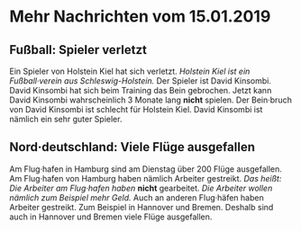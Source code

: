 # Mehr Nachrichten vom 15.01.2019


## Fußball: Spieler verletzt
Ein Spieler von Holstein Kiel hat sich verletzt. 
*Holstein Kiel ist ein Fußball·verein aus Schleswig-Holstein.* Der Spieler ist David Kinsombi. David Kinsombi hat sich beim Training das Bein gebrochen. Jetzt kann David Kinsombi wahrscheinlich 3 Monate lang **nicht** spielen. Der Bein·bruch von David Kinsombi ist schlecht für Holstein Kiel. David Kinsombi ist nämlich ein sehr guter Spieler. 

## Nord·deutschland: Viele Flüge ausgefallen
Am Flug·hafen in Hamburg sind am Dienstag über 200 Flüge ausgefallen. Am Flug·hafen von Hamburg haben nämlich Arbeiter gestreikt. *Das heißt:* 
*Die Arbeiter am Flug·hafen haben* **nicht** gearbeitet. 
*Die Arbeiter wollen nämlich zum Beispiel mehr Geld.* Auch an anderen Flug·häfen haben Arbeiter gestreikt. Zum Beispiel in Hannover und Bremen. Deshalb sind auch in Hannover und Bremen viele Flüge ausgefallen. 

